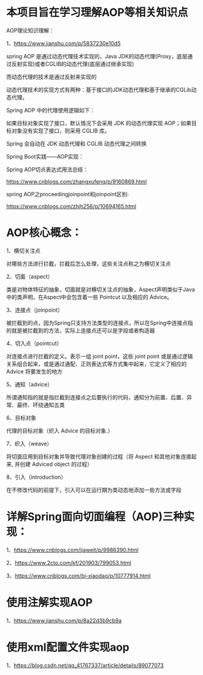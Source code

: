 # 本项目旨在学习理解AOP等相关知识点

AOP理论知识理解：

1、https://www.jianshu.com/p/5837230e10d5

spring AOP 是通过动态代理技术实现的，Java JDK的动态代理(Proxy，底层通过反射实现)或者CGLIB的动态代理(底层通过继承实现)

而动态代理的技术是通过反射来实现的

动态代理技术的实现方式有两种：基于接口的JDK动态代理和基于继承的CGLib动态代理。

Spring AOP 中的代理使用逻辑如下：

如果目标对象实现了接口，默认情况下会采用 JDK 的动态代理实现 AOP；如果目标对象没有实现了接口，则采用 CGLIB 库。

Spring 会自动在 JDK 动态代理和 CGLIB 动态代理之间转换

Spring Boot实践——AOP实现：

Spring AOP切点表达式用法总结：

https://www.cnblogs.com/zhangxufeng/p/9160869.html

spring AOP之proceedingjoinpoint和joinpoint区别:

https://www.cnblogs.com/zhjh256/p/10694165.html

# AOP核心概念：

1、横切关注点

对哪些方法进行拦截，拦截后怎么处理，这些关注点称之为横切关注点

2、切面（aspect）

类是对物体特征的抽象，切面就是对横切关注点的抽象，Aspect声明类似于Java中的类声明，在Aspect中会包含着一些 Pointcut 以及相应的 Advice。

3、连接点（joinpoint）

被拦截到的点，因为Spring只支持方法类型的连接点，所以在Spring中连接点指的就是被拦截到的方法，实际上连接点还可以是字段或者构造器

4、切入点（pointcut）

对连接点进行拦截的定义。表示一组 joint point，这些 joint point 或是通过逻辑关系组合起来，或是通过通配、正则表达式等方式集中起来，它定义了相应的 Advice 将要发生的地方

5、通知（advice）

所谓通知指的就是指拦截到连接点之后要执行的代码，通知分为前置、后置、异常、最终、环绕通知五类

6、目标对象

代理的目标对象（织入 Advice 的目标对象.）

7、织入（weave）

将切面应用到目标对象并导致代理对象创建的过程（将 Aspect 和其他对象连接起来, 并创建 Adviced object 的过程）

8、引入（introduction）

在不修改代码的前提下，引入可以在运行期为类动态地添加一些方法或字段

# 详解Spring面向切面编程（AOP)三种实现：

1、https://www.cnblogs.com/jiaweit/p/9986390.html

2、https://www.2cto.com/kf/201903/799053.html

3、https://www.cnblogs.com/bj-xiaodao/p/10777914.html

# 使用注解实现AOP

1、https://www.jianshu.com/p/8a22d3b9cb9a

# 使用xml配置文件实现aop

1、https://blog.csdn.net/qq_41767337/article/details/89077073


